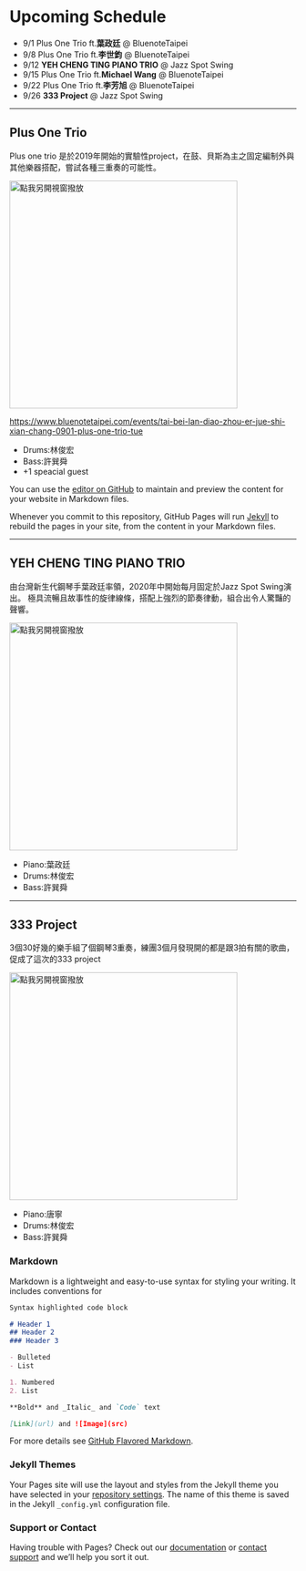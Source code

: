 # Upcoming Schedule

- 9/1  Plus One Trio ft.__葉政廷__ @ BluenoteTaipei
- 9/8  Plus One Trio ft.**李世鈞**  @ BluenoteTaipei
- 9/12 **YEH CHENG TING PIANO TRIO** @ Jazz Spot Swing
- 9/15 Plus One Trio ft.**Michael Wang**  @ BluenoteTaipei
- 9/22 Plus One Trio ft.**李芳旭**  @ BluenoteTaipei
- 9/26 **333 Project** @ Jazz Spot Swing 

***
## Plus One Trio

Plus one trio 是於2019年開始的實驗性project，在鼓、貝斯為主之固定編制外與其他樂器搭配，嘗試各種三重奏的可能性。



<a href="https://www.youtube.com/watch?v=DDYJr74P1RQ&feature=youtu.be&fbclid=IwAR26gIxkXTylv_TO2NEdal1lDl0ur7DBMv8CUbmw1Eu6UmKkkRsoZ-todl0
" target="_blank"><img src="https://i.imgur.com/pb5dnlm.jpg" 
alt="點我另開視窗撥放" width="400"/></a>

<https://www.bluenotetaipei.com/events/tai-bei-lan-diao-zhou-er-jue-shi-xian-chang-0901-plus-one-trio-tue>

 * Drums:林俊宏
 * Bass:許巽舜
 * +1 speacial guest

You can use the [editor on GitHub](https://github.com/physicsdog0505/hhsu-website/edit/gh-pages/index.md) to maintain and preview the content for your website in Markdown files.

Whenever you commit to this repository, GitHub Pages will run [Jekyll](https://jekyllrb.com/) to rebuild the pages in your site, from the content in your Markdown files.

---
## YEH CHENG TING PIANO TRIO

由台灣新生代鋼琴手葉政廷率領，2020年中開始每月固定於Jazz Spot Swing演出。
極具流暢且故事性的旋律線條，搭配上強烈的節奏律動，組合出令人驚豔的聲響。 

<a href="https://www.youtube.com/watch?v=DDYJr74P1RQ&feature=youtu.be&fbclid=IwAR26gIxkXTylv_TO2NEdal1lDl0ur7DBMv8CUbmw1Eu6UmKkkRsoZ-todl0
" target="_blank"><img src="https://imgur.com/5QsSK3T.jpg" 
alt="點我另開視窗撥放" width="400"/></a>

 * Piano:葉政廷
 * Drums:林俊宏
 * Bass:許巽舜

---
## 333 Project

3個30好幾的樂手組了個鋼琴3重奏，練團3個月發現開的都是跟3拍有關的歌曲，促成了這次的333 project

<a href="https://www.youtube.com/watch?v=JWzd4j8RZKI&feature=youtu.be&fbclid=IwAR3-YPr1iQ1kr-m5E1zxYK04qiFld4Rz2EoFEO3shDLWmnseSJefejcnsFA
" target="_blank"><img src="https://i.imgur.com/28eFoEi.jpg" 
alt="點我另開視窗撥放" width="400"/></a>

 * Piano:唐寧
 * Drums:林俊宏
 * Bass:許巽舜

### Markdown

Markdown is a lightweight and easy-to-use syntax for styling your writing. It includes conventions for

```markdown
Syntax highlighted code block

# Header 1
## Header 2
### Header 3

- Bulleted
- List

1. Numbered
2. List

**Bold** and _Italic_ and `Code` text

[Link](url) and ![Image](src)
```

For more details see [GitHub Flavored Markdown](https://guides.github.com/features/mastering-markdown/).

### Jekyll Themes

Your Pages site will use the layout and styles from the Jekyll theme you have selected in your [repository settings](https://github.com/physicsdog0505/hhsu-website/settings). The name of this theme is saved in the Jekyll `_config.yml` configuration file.

### Support or Contact

Having trouble with Pages? Check out our [documentation](https://docs.github.com/categories/github-pages-basics/) or [contact support](https://github.com/contact) and we’ll help you sort it out.
